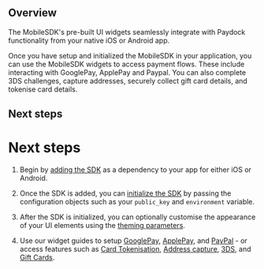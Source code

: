 ## Overview

The MobileSDK's pre-built UI widgets seamlessly integrate with Paydock functionality from your native iOS or Android app.

Once you have setup and initialized the MobileSDK in your application, you can use the MobileSDK widgets to access payment flows. These include interacting with GooglePay, ApplePay and Paypal. You can also complete 3DS challenges, capture addresses, securely collect gift card details, and tokenise card details.

## Next steps

# Next steps

1. Begin by [adding the SDK](/setup/installation.md) as a dependency to your app for either iOS or Android.

2. Once the SDK is added, you can [initialize the SDK](/setup/initialise.md) by passing the configuration objects such as your `public_key` and `environment` variable. 

3. After the SDK is initialized, you can optionally customise the appearance of your UI elements using the [theming parameters](/setup/theming.md).

4. Use our widget guides to setup [GooglePay](/widgets/googlepay.md), [ApplePay](/widgets/applepay.md), and [PayPal](/widgets/paypal) - or access features such as [Card Tokenisation](/widgets/card.md), [Address capture](/widgets/address.md), [3DS](/widgets/threeds.md), and [Gift Cards](/widgets/threeds.md). 

